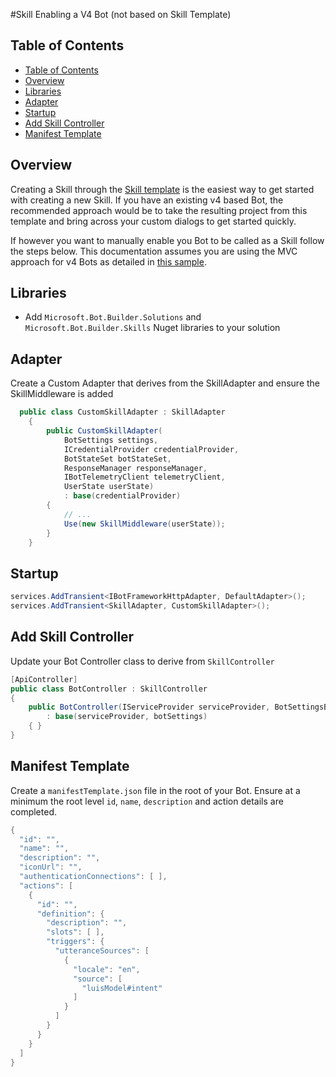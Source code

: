 #Skill Enabling a V4 Bot (not based on Skill Template)

## Table of Contents
- [Table of Contents](#table-of-contents)
- [Overview](#overview)
- [Libraries](#libraries)
- [Adapter](#adapter)
- [Startup](#startup)
- [Add Skill Controller](#add-skill-controller)
- [Manifest Template](#manifest-template)

## Overview

Creating a Skill through the [Skill template](/docs/virtual-assistant/README.md) is the easiest way to get started with creating a new Skill. If you have an existing v4 based Bot, the recommended approach would be to take the resulting project from this template and bring across your custom dialogs to get started quickly.

If however you want to manually enable you Bot to be called as a Skill follow the steps below. This documentation assumes you are using the MVC approach for v4 Bots as detailed in [this sample](https://github.com/Microsoft/BotBuilder-Samples/tree/master/samples/csharp_dotnetcore/30.asp-mvc-bot).

## Libraries
- Add `Microsoft.Bot.Builder.Solutions` and `Microsoft.Bot.Builder.Skills` Nuget libraries to your solution

## Adapter

Create a Custom Adapter that derives from the SkillAdapter and ensure the SkillMiddleware is added
```csharp
  public class CustomSkillAdapter : SkillAdapter
    {
        public CustomSkillAdapter(
            BotSettings settings,
            ICredentialProvider credentialProvider,
            BotStateSet botStateSet,
            ResponseManager responseManager,
            IBotTelemetryClient telemetryClient,
            UserState userState)
            : base(credentialProvider)
        {
            // ...
            Use(new SkillMiddleware(userState));
        }
    }
```

## Startup

```csharp
services.AddTransient<IBotFrameworkHttpAdapter, DefaultAdapter>();
services.AddTransient<SkillAdapter, CustomSkillAdapter>();
```

## Add Skill Controller

Update your Bot Controller class to derive from `SkillController`
```csharp
[ApiController]
public class BotController : SkillController
{
    public BotController(IServiceProvider serviceProvider, BotSettingsBase botSettings)
        : base(serviceProvider, botSettings)
    { }
}
```

## Manifest Template

Create a `manifestTemplate.json` file in the root of your Bot. Ensure at a minimum the root level `id`, `name`, `description` and action details are completed.
```csharp
{
  "id": "",
  "name": "",
  "description": "",
  "iconUrl": "",
  "authenticationConnections": [ ],
  "actions": [
    {
      "id": "",
      "definition": {
        "description": "",
        "slots": [ ],
        "triggers": {
          "utteranceSources": [
            {
              "locale": "en",
              "source": [
                "luisModel#intent"
              ]
            }
          ]
        }
      }
    }
  ]
}
```
